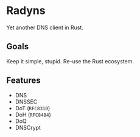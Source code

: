 # Radyns
Yet another DNS client in Rust.

## Goals
Keep it simple, stupid.
Re-use the Rust ecosystem.

## Features
- DNS
- DNSSEC
- DoT (`RFC8310`)
- DoH (`RFC8484`)
- DoQ
- DNSCrypt 
